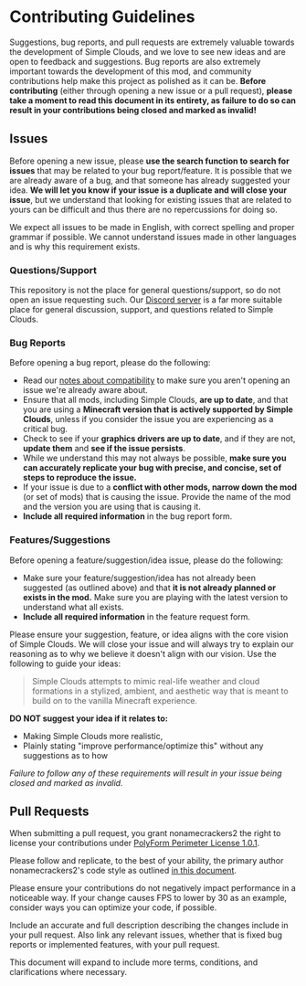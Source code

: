 # Contributing Guidelines

Suggestions, bug reports, and pull requests are extremely valuable towards the development of Simple Clouds, and we love to see new ideas and are open to feedback and suggestions. Bug reports are also extremely important towards the development of this mod, and community contributions help make this project as polished as it can be. **Before contributing** (either through opening a new issue or a pull request), **please take a moment to read this document in its entirety, as failure to do so can result in your contributions being closed and marked as invalid!**

## Issues

Before opening a new issue, please **use the search function to search for issues** that may be related to your bug report/feature. It is possible that we are already aware of a bug, and that someone has already suggested your idea. **We will let you know if your issue is a duplicate and will close your issue**, but we understand that looking for existing issues that are related to yours can be difficult and thus there are no repercussions for doing so.

We expect all issues to be made in English, with correct spelling and proper grammar if possible. We cannot understand issues made in other languages and is why this requirement exists.

### Questions/Support

This repository is not the place for general questions/support, so do not open an issue requesting such. Our [Discord server](https://discord.gg/cracker-s-modded-community-987817685293355028) is a far more suitable place for general discussion, support, and questions related to Simple Clouds.

### Bug Reports

Before opening a bug report, please do the following:
- Read our [notes about compatibility](https://github.com/nonamecrackers2/simple-clouds/wiki/Compatibility) to make sure you aren't opening an issue we're already aware about.
- Ensure that all mods, including Simple Clouds, **are up to date**, and that you are using a **Minecraft version that is actively supported by Simple Clouds**, unless if you consider the issue you are experiencing as a critical bug.
- Check to see if your **graphics drivers are up to date**, and if they are not, **update them** and **see if the issue persists**.
- While we understand this may not always be possible, **make sure you can accurately replicate your bug with precise, and concise, set of steps to reproduce the issue.**
- If your issue is due to a **conflict with other mods, narrow down the mod** (or set of mods) that is causing the issue. Provide the name of the mod and the version you are using that is causing it.
- **Include all required information** in the bug report form.

### Features/Suggestions

Before opening a feature/suggestion/idea issue, please do the following:
- Make sure your feature/suggestion/idea has not already been suggested (as outlined above) and that **it is not already planned or exists in the mod.** Make sure you are playing with the latest version to understand what all exists.
- **Include all required information** in the feature request form.

Please ensure your suggestion, feature, or idea aligns with the core vision of Simple Clouds. We will close your issue and will always try to explain our reasoning as to why we believe it doesn't align with our vision. Use the following to guide your ideas:

> Simple Clouds attempts to mimic real-life weather and cloud formations in a stylized, ambient, and aesthetic way that is meant to build on to the vanilla Minecraft experience.

**DO NOT suggest your idea if it relates to:**
- Making Simple Clouds more realistic,
- Plainly stating "improve performance/optimize this" without any suggestions as to how

_Failure to follow any of these requirements will result in your issue being closed and marked as invalid._

## Pull Requests

When submitting a pull request, you grant nonamecrackers2 the right to license your contributions under [PolyForm Perimeter License 1.0.1](https://github.com/nonamecrackers2/simple-clouds/blob/1.20.1/LICENSE.md).

Please follow and replicate, to the best of your ability, the primary author nonamecrackers2's code style as outlined [in this document](https://github.com/nonamecrackers2/nonamecrackers2/blob/main/CODE_STYLE.md).

Please ensure your contributions do not negatively impact performance in a noticeable way. If your change causes FPS to lower by 30 as an example, consider ways you can optimize your code, if possible.

Include an accurate and full description describing the changes include in your pull request. Also link any relevant issues, whether that is fixed bug reports or implemented features, with your pull request.

This document will expand to include more terms, conditions, and clarifications where necessary.
